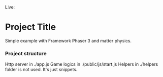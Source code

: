 Live: 

# Project Title

Simple example with Framework Phaser 3 and matter physics.

### Project structure

Http server in ./app.js
Game logics in ./public/js/start.js
Helpers in ./helpers folder is not used. It's just snippets.
